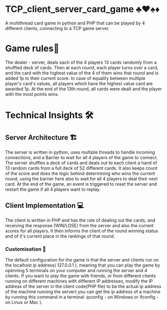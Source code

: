 # TCP_client_server_card_game ♣️♥️♠️♦️
A multithread card game in python and PHP that can be played by 4 different clients, connecting to a TCP game server.

# Game rules🎲
The dealer - server, deals each of the 4 players 13 cards randomly from a shuffled deck of cards. Then at each round, each player turns over a card, and the card with the highest value of the 4 of them wins that round and is added 1p to their current score. In case of equality between multiple player's card's values, all players which have the highest value card are awarded 1p. At the end of the 13th round, all cards were dealt and the player with the most points wins.

# Technical Insights 🛠️
## Server Architecture 🏗️
The server is written in python, uses multiple threads to handle incoming connections, and a Barrier to wait for all 4 players of the game to connect.
The server shuffles a deck of cards and deals out to each client a hand of 13 random cards from a full deck of 52 different cards. It also keeps count of the score and does the logic behind determining who wins the current round, using the barrier here also to wait for all 4 players to deal their next card. At the end of the game, an event is triggered to reset the server and restart the game if all 4 players want to replay.

## Client Implementation 💻
The client is written in PHP and has the role of dealing out the cards, and receiving the response (WIN/LOSE) from the server and also the current scores for all players. It then informs the client of the round winning status and of it's current place in the rankings of that round.

### Customisation 🔧
The default configuration for the game is that the server and clients run on the localhost ip address( 127.0.0.1 ), meaning that you can play the game by openning 5 terminals on your computer and running the server and 4 clients.
If you want to play the game with friends, or from different clients running on different machines with different IP addresses, modify the IP address of the server in the client code(PHP file) to be the actual ip address of the machine running the server( you can get the ip address of a machine by running this command in a terminal:  ipconfig - on Windows or ifconfig - on Linux or Mac ).
